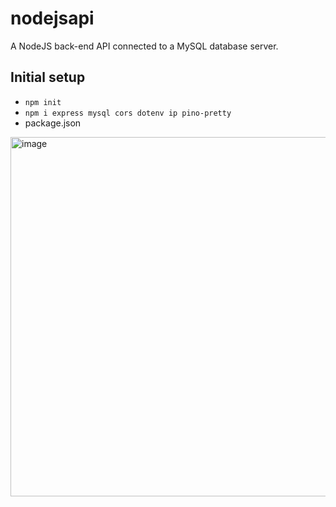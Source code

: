 # nodejsapi

A NodeJS back-end API connected to a MySQL database server.

## Initial setup
- ```npm init```
- ```npm i express mysql cors dotenv ip pino-pretty```
- package.json

<img width="575" alt="image" src="https://user-images.githubusercontent.com/39740066/171908381-ce9496eb-fa7e-45aa-9140-588b83408184.png">
